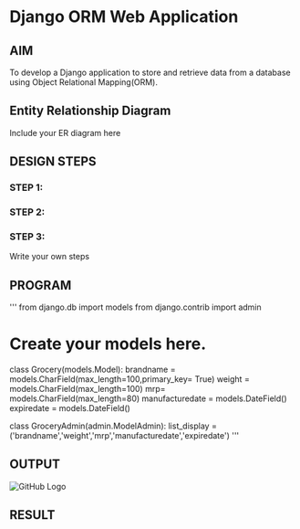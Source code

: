 # Django ORM Web Application

## AIM
To develop a Django application to store and retrieve data from a database using Object Relational Mapping(ORM).

## Entity Relationship Diagram

Include your ER diagram here

## DESIGN STEPS

### STEP 1:

### STEP 2:

### STEP 3:

Write your own steps

## PROGRAM

'''
from django.db import models
from django.contrib import admin

# Create your models here.
class Grocery(models.Model):
    brandname = models.CharField(max_length=100,primary_key= True)
    weight = models.CharField(max_length=100)
    mrp= models.CharField(max_length=80)
    manufacturedate = models.DateField()
    expiredate = models.DateField()

    
class GroceryAdmin(admin.ModelAdmin):
    list_display = ('brandname','weight','mrp','manufacturedate','expiredate')
'''

## OUTPUT

 ![GitHub Logo](./images/groceryoutput.png)

## RESULT
